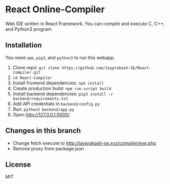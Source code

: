 # React Online-Compiler

Web IDE written in React Framework. You can compile and execute C, C++, and Python3 program.

## Installation
You need `npm`, `pip3`, and `python3` to run this webapp.
1. Clone repo: `git clone https://github.com/Jayprakash-SE/React-Compiler.git`
2. `cd React-Compiler`
3. Install frontend dependencies: `npm install`
4. Create production build: `npm run-script build`
5. Install backend dependencies: `pip3 install -r backend/requirements.txt`
6. Add API credentials in `backend/config.py`
7. Run: `python3 backend/app.py`
8. Open http://127.0.0.1:5000/

## Changes in this branch
* Change fetch execute to http://jayprakash-se.xyz/compiler/exe.php
* Remove proxy from package.json

## License
MIT